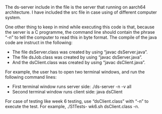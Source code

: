 The ds-server include in the file is the server that running on aarch64 architecture. I have included the src file in case using of different computer system.

One other thing to keep in mind while executing this code is that, because the server is a C programme, the command line should contain the phrase “-n” to tell the computer to read this in byte format. The compile of the java code are instruct in the following:
- The file dsServer.class was created by using “javac dsServer.java”.
- The file dsJob.class was created by using “javac dsServer.java”.
- And the dsClient.class was created by using “javac dsClient.java”.

For example, the user has to open two terminal windows, and run the following command lines:
- First terminal window runs server side: ./ds-server -n -v all
- Second terminal window runs client side: java dsClient

For case of testing like week 6 testing, use “dsClient.class” with “-n” to execute the test. For example, ./S1Tests- wk6.sh dsClient.class -n.
